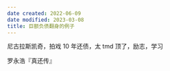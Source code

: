 ```yaml
---
date created: 2022-06-09
date modified: 2023-03-08
title: 巨额负债翻身的例子
---
```


尼古拉斯凯奇，拍戏 10 年还债，太 tmd 顶了，励志，学习

罗永浩『真还传』

